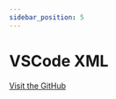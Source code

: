```yaml
---
sidebar_position: 5
---
```


# VSCode XML

[Visit the GitHub](https://github.com/redhat-developer/vscode-xml)